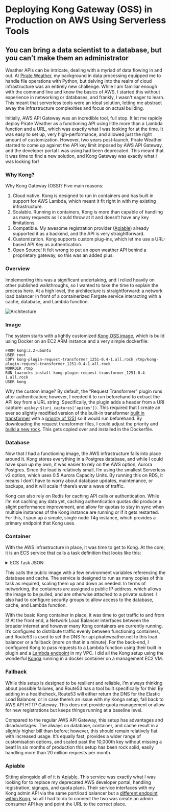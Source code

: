 # Deploying Kong Gateway (OSS) in Production on AWS Using Serverless Tools
## You can bring a data scientist to a database, but you can’t make them an administrator

Weather APIs can be intricate, dealing with a myriad of data flowing in and out. At [Pirate Weather](https://pirateweather.net), my background in data processing equipped me to handle file operations with Python, but delving into the realm of cloud infrastructure was an entirely new challenge. While I am familiar enough with the command line and know the basics of AWS, I started this without experience in networking or databases, and frankly, I wasn't eager to learn. This meant that serverless tools were an ideal solution, letting me abstract away the infrastructure complexities and focus on actual building.

Initially, AWS API Gateway was an incredible tool, full stop. It let me rapidly deploy Pirate Weather as a functioning API using little more than a Lambda function and a URL, which was exactly what I was looking for at the time. It was easy to set up, very high-performance, and allowed just the right amount of customization. However, two years post-launch, Pirate Weather started to come up against the API key limit imposed by AWS API Gateway, and the developer portal I was using had been deprecated. This meant that it was time to find a new solution, and Kong Gateway was exactly what I was looking for!

### Why Kong?
Why Kong Gateway (OSS)? Five main reasons:

1. Cloud native. Kong is designed to run in containers and has built in support for AWS Lambda, which meant it fit right in with my existing infrastructure.
2. Scalable. Running in containers, Kong is more than capable of handling as many requests as I could throw at it and doesn’t have any key limitations.
3. Compatible. My awesome registration provider ([Apiable](https://www.apiable.io/)) already supported it as a backend, and the API is very straightforward.
4. Customization. Kong supports custom plug-ins, which let me use a URL-based API Key as authentication.
5. Open Source! It felt wrong to put an open weather API behind a proprietary gateway, so this was an added plus.

### Overview
Implementing this was a significant undertaking, and I relied heavily on other published walkthroughs, so I wanted to take the time to explain the process here. At a high level, the architecture is straightforward: a network load balancer in front of a containerized Fargate service interacting with a cache, database, and Lambda function.

![Architecture](img/PirateKong.png)

### Image
The system starts with a lightly customized [Kong OSS image](https://gallery.ecr.aws/j9v4j3c7/pirate-kong), which is build using Docker on an EC2 ARM instance and a very simple dockerfile:

```
FROM kong:3.2-ubuntu
USER root
COPY kong-plugin-request-transformer_1251-0.4-1.all.rock /tmp/kong-plugin-request-transformer_1251-0.4-1.all.rock
WORKDIR /tmp
RUN luarocks install kong-plugin-request-transformer_1251-0.4-1.all.rock
USER kong
```

Why the custom image? By default, the “Request Transformer” plugin runs after authentication; however, I needed it to run beforehand to extract the API key from a URL string. Specifically, the plugin adds a header from a URI capture: `apikey:$(uri_captures['apikey'])`. This required that I create an ever so slightly modified version of the built-in transformer [built in transformer](https://github.com/Kong/kong/tree/a382576530b7ddd57898c9ce917343bddeaf93f4/kong/plugins/request-transformer) with a [priority of 1251](https://docs.konghq.com/gateway/latest/plugin-development/custom-logic/#handlerlua-specifications) so it would run beforehand. By downloading the request transformer files, I could adjust the priority and [build a new rock](https://github.com/luarocks/luarocks/wiki/Creating-a-rock). This gets copied over and installed in the Dockerfile.

### Database
Now that I had a functioning image, the AWS infrastructure falls into place around it. Kong stores everything in a Postgres database, and while I could have spun up my own, it was easier to rely on the AWS option, Aurora Postgres. Since the load is relatively small, I’m using the smallest Serverless v2 option, which uses 0.5 Aurora Capacity Units. By running this on RDS, it means I don’t have to worry about database updates, maintenance, or backups, and it will scale if there’s ever a wave of traffic.

Kong can also rely on Redis for caching API calls or authentication. While I’m not caching any data yet, caching authentication quotas did produce a slight performance improvement, and allow for quotas to stay in sync when multiple instances of the Kong instance are running or if it gets restarted. For this, I spun up a simple, single node T4g instance, which provides a primary endpoint that Kong uses.

### Container
With the AWS infrastructure in place, it was time to get to Kong. At the core, it is an ECS service that calls a task definition that looks like this:

<details> 
  <summary> ECS Task JSON </summary>
  
```
		{
		    "taskDefinitionArn": "<AWS TASK ARN>",
		    "containerDefinitions": [
		        {
		            "name": "pirate-kong",
		            "image": "public.ecr.aws/j9v4j3c7/pirate-kong:latest",
		            "cpu": 0,
		            "portMappings": [
		                {
		                    "name": "pirate-kong-8000-tcp",
		                    "containerPort": 8000,
		                    "hostPort": 8000,
		                    "protocol": "tcp",
		                    "appProtocol": "http"
		                },
		                {
		                    "name": "pirate-kong-8001-tcp",
		                    "containerPort": 8001,
		                    "hostPort": 8001,
		                    "protocol": "tcp",
		                    "appProtocol": "http"
		                },
		                {
		                    "name": "pirate-kong-8443-tcp",
		                    "containerPort": 8443,
		                    "hostPort": 8443,
		                    "protocol": "tcp",
		                    "appProtocol": "http"
		                },
		                {
		                    "name": "pirate-kong-8444-tcp",
		                    "containerPort": 8444,
		                    "hostPort": 8444,
		                    "protocol": "tcp",
		                    "appProtocol": "http"
		                }
		            ],
		            "essential": true,
		            "environment": [
		                {
		                    "name": "KONG_NGINX_HTTP_GZIP_PROXIED",
		                    "value": "any"
		                },
		                {
		                    "name": "KONG_NGINX_HTTP_GZIP_COMP_LEVEL",
		                    "value": "6"
		                },
		                {
		                    "name": "KONG_PLUGINS",
		                    "value": "bundled,request-transformer_1251"
		                },
		                {
		                    "name": "KONG_DATABASE",
		                    "value": "postgres"
		                },
		                {
		                    "name": "KONG_LOG_LEVEL",
		                    "value": "warn"
		                },
		                {
		                    "name": "KONG_PROXY_STREAM_ACCESS_LOG",
		                    "value": "off"
		                },
		                {
		                    "name": "KONG_PG_HOST",
		                    "value": "<pg_rds_host>"
		                },
		                {
		                    "name": "KONG_NGINX_HTTP_GZIP_VARY",
		                    "value": "on"
		                },
		                {
		                    "name": "KONG_PG_PASSWORD",
		                    "value": "<pg_db_password>"
		                },
		                {
		                    "name": "KONG_PG_DATABASE",
		                    "value": "<pg_db_name>"
		                },
		                {
		                    "name": "KONG_PROXY_ACCESS_LOG",
		                    "value": "off"
		                },
		                {
		                    "name": "KONG_NGINX_HTTP_GZIP_TYPES",
		                    "value": "application/json"
		                },
		                {
		                    "name": "KONG_PG_USER",
		                    "value": "<pg_username>"
		                },
		                {
		                    "name": "KONG_ADMIN_LISTEN",
		                    "value": "0.0.0.0:8001, 0.0.0.0:8444 ssl"
		                },
		                {
		                    "name": "KONG_NGINX_HTTP_GZIP",
		                    "value": "on"
		                }
		            ],
		            "mountPoints": [],
		            "volumesFrom": [],
		            "logConfiguration": {
		                "logDriver": "awslogs",
		                "options": {
		                    "awslogs-create-group": "true",
		                    "awslogs-group": "/ecs/pirate-kong",
		                    "awslogs-region": "us-east-1",
		                    "awslogs-stream-prefix": "ecs"
		                },
		                "secretOptions": []
		            },
		            "healthCheck": {
		                "command": [
		                    "CMD-SHELL",
		                    "kong health"
		                ],
		                "interval": 30,
		                "timeout": 5,
		                "retries": 3,
		                "startPeriod": 120
		            }
		        }
		    ],
		    "family": "pirate-kong",
		    "executionRoleArn": "<AWS ROLE>",
		    "networkMode": "awsvpc",
		    "revision": 20,
		    "volumes": [],
		    "status": "ACTIVE",
		    "requiresAttributes": [
		        {
		            "name": "com.amazonaws.ecs.capability.logging-driver.awslogs"
		        },
		        {
		            "name": "ecs.capability.execution-role-awslogs"
		        },
		        {
		            "name": "com.amazonaws.ecs.capability.docker-remote-api.1.19"
		        },
		        {
		            "name": "ecs.capability.container-health-check"
		        },
		        {
		            "name": "com.amazonaws.ecs.capability.docker-remote-api.1.18"
		        },
		        {
		            "name": "ecs.capability.task-eni"
		        },
		        {
		            "name": "com.amazonaws.ecs.capability.docker-remote-api.1.29"
		        }
		    ],
		    "placementConstraints": [],
		    "compatibilities": [
		        "EC2",
		        "FARGATE"
		    ],
		    "requiresCompatibilities": [
		        "FARGATE"
		    ],
		    "cpu": "1024",
		    "memory": "2048",
		    "runtimePlatform": {
		        "cpuArchitecture": "ARM64",
		        "operatingSystemFamily": "LINUX"
		    },
		    "registeredAt": "2023-08-29T13:50:15.622Z",
		    "registeredBy": "<AWS ROLE>",
		    "tags": []
		}
```
</details>

This calls the public image with a few environment variables referencing the database and cache. The service is designed to run as many copies of this task as required, scaling them up and down as needed. In terms of networking, the containers are assigned a public IP address, which allows the image to be pulled, and are otherwise attached to a private subnet. I also had to configure security groups to allow access to the database, cache, and Lambda function.

With the basic Kong container in place, it was time to get traffic to and from it! At the front end, a Network Load Balancer interfaces between the broader internet and however many Kong containers are currently running. It’s configured to distribute traffic evenly between functioning containers, and Route53 is used to set the DNS for api.pirateweather.net to this load balancer or a fallback (more on that in a minute). For the back-end, I configured Kong to pass requests to a Lambda function using their built in plugin and a [Lambda endpoint](https://docs.aws.amazon.com/lambda/latest/dg/configuration-vpc-endpoints.html) in my VPC. I did all the Kong setup using the wonderful [Konga](https://github.com/pantsel/konga) running in a docker container on a management EC2 VM.

### Fallback
While this setup is designed to be resilient and reliable, I’m always thinking about possible failures, and Route53 has a tool built specifically for this! By adding in a healthcheck, Route53 will either return the DNS for the Elastic Load Balancer, or in case there’s an issue with my Konga setup, fall back to AWS API HTTP Gateway. This does not provide quota management or allow for new registrations but keeps things running at a baseline level.

Compared to the regular AWS API Gateway, this setup has advantages and disadvantages. The always on database, container, and cache result in a slightly higher bill than before; however, this should remain relatively flat with increased usage. It’s equally fast, provides a wider range of customisation options, and scaled past the 10,000th key without missing a beat! In six months of production this setup has been rock solid, easily handling more than 20 million requests per month.

### Apiable
Sitting alongside all of it is [Apiable](https://www.apiable.io/). This service was exactly what I was looking for to replace my deprecated AWS developer portal, handling registration, signups, and quota plans. Their service interfaces with my Kong admin API via the same port/load balancer but a [different endpoint within Kong](https://docs.konghq.com/gateway/latest/admin-api/), so all I had to do to connect the two was create an admin consumer API key and point the URL to the correct place.
